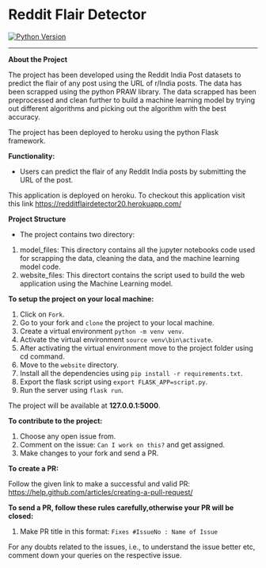 # Reddit Flair Detector

[![Python Version](https://img.shields.io/badge/python-3.7-brightgreen.svg)](https://python.org)


-----------------------------------------------------------------------------------------------------------------
**About the Project**

The project has been developed using the Reddit India Post datasets to predict the flair of any post using the URL of r/India posts. The data has been scrapped using the python PRAW library. The data scrapped has been preprocessed and clean further to build a machine learning model by trying out different algorithms and picking out the algorithm with the best accuracy.

The project has been deployed to heroku using the python Flask framework.

**Functionality:**
* Users can predict the flair of any Reddit India posts by submitting the URL of the post.

This application is deployed on heroku. To checkout this application visit this link https://redditflairdetector20.herokuapp.com/

**Project Structure**
* The project contains two directory:
1. model_files: This directory contains all the jupyter notebooks code used for scrapping the data, cleaning the data, and the machine learning model code.
2. website_files: This directort contains the script used to build the web application using the Machine Learning model.

**To setup the project on your local machine:**

1. Click on `Fork`.
2. Go to your fork and `clone` the project to your local machine.
3. Create a virtual environment `python -m venv venv`.
4. Activate the virtual environment `source venv\bin\activate`.
5. After activating the virtual environment move to the project folder using cd command.
6. Move to the `website` directory.
7. Install all the dependencies using `pip install -r requirements.txt`.
8. Export the flask script using `export FLASK_APP=script.py`.
9. Run the server using `flask run`.

The project will be available at **127.0.0.1:5000**.


**To contribute to the project:**

1. Choose any open issue from.
2. Comment on the issue: `Can I work on this?` and get assigned.
3. Make changes to your fork and send a PR.

**To create a PR:**

Follow the given link to make a successful and valid PR: https://help.github.com/articles/creating-a-pull-request/

**To send a PR, follow these rules carefully,**otherwise your PR will be closed**:**

1. Make PR title in this format: `Fixes #IssueNo : Name of Issue`

For any doubts related to the issues, i.e., to understand the issue better etc, comment down your queries on the respective issue.



